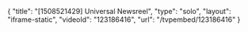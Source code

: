 {
    "title": "[1508521429] Universal Newsreel",
    "type": "solo",
    "layout": "iframe-static",
    "videoId": "123186416",
    "url": "\/tvpembed\/123186416"
}
